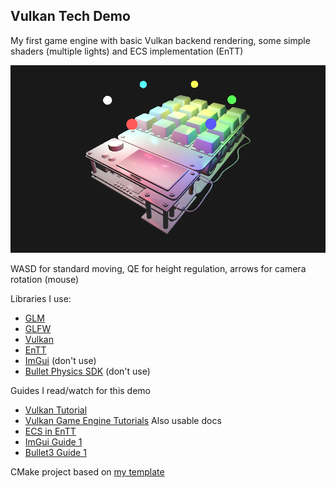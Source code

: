 ## Vulkan Tech Demo

My first game engine with basic Vulkan backend rendering, some simple shaders (multiple lights) and ECS implementation (EnTT)

![](docs/preview.png)

WASD for standard moving, QE for height regulation, arrows for camera rotation (mouse)

Libraries I use:
- [GLM](https://github.com/g-truc/glm)
- [GLFW](https://github.com/glfw/glfw)
- [Vulkan](https://github.com/KhronosGroup/Vulkan-Hpp.git)
- [EnTT](https://github.com/skypjack/entt)
- [ImGui](https://github.com/ocornut/imgui) (don't use)
- [Bullet Physics SDK](https://github.com/bulletphysics/bullet3) (don't use)

Guides I read/watch for this demo
- [Vulkan Tutorial](https://vulkan-tutorial.com/Development_environment)
- [Vulkan Game Engine Tutorials](https://youtube.com/playlist?list=PL8327DO66nu9qYVKLDmdLW_84-yE4auCR&si=sYuNqZ_-I2fiC8TS)
Also usable docs
- [ECS in EnTT](https://github.com/skypjack/entt/wiki/Entity-Component-System)
- [ImGui Guide 1](https://github.com/ocornut/imgui/blob/master/examples/example_glfw_vulkan/main.cpp)
- [Bullet3 Guide 1](https://habr.com/ru/articles/709498/)

CMake project based on [my template](https://github.com/vertoker/cmake-template)
